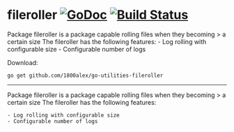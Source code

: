 # fileroller [![GoDoc](https://godoc.org/github.com/1800alex/go-utilities-fileroller?status.svg)](https://godoc.org/github.com/1800alex/go-utilities-fileroller) [![Build Status](https://travis-ci.com/1800alex/go-utilities-fileroller.png?branch=master)](https://travis-ci.com/1800alex/go-utilities-fileroller)
Package fileroller is a package capable rolling files when they becoming > a certain size The fileroller has the following features: - Log rolling with configurable size - Configurable number of logs

Download:
```shell
go get github.com/1800alex/go-utilities-fileroller
```

* * *
Package fileroller is a package capable rolling files when they becoming > a certain size
The fileroller has the following features:

```
- Log rolling with configurable size
- Configurable number of logs
```




